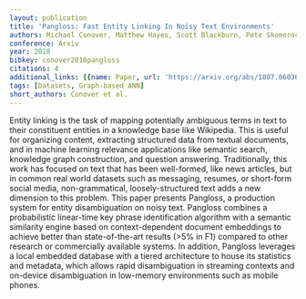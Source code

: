 ```yaml
---
layout: publication
title: 'Pangloss: Fast Entity Linking In Noisy Text Environments'
authors: Michael Conover, Matthew Hayes, Scott Blackburn, Pete Skomoroch, Sam Shah
conference: Arxiv
year: 2018
bibkey: conover2018pangloss
citations: 4
additional_links: [{name: Paper, url: 'https://arxiv.org/abs/1807.06036'}]
tags: [Datasets, Graph-based ANN]
short_authors: Conover et al.
---
```

Entity linking is the task of mapping potentially ambiguous terms in text to
their constituent entities in a knowledge base like Wikipedia. This is useful
for organizing content, extracting structured data from textual documents, and
in machine learning relevance applications like semantic search, knowledge
graph construction, and question answering. Traditionally, this work has
focused on text that has been well-formed, like news articles, but in common
real world datasets such as messaging, resumes, or short-form social media,
non-grammatical, loosely-structured text adds a new dimension to this problem.
  This paper presents Pangloss, a production system for entity disambiguation
on noisy text. Pangloss combines a probabilistic linear-time key phrase
identification algorithm with a semantic similarity engine based on
context-dependent document embeddings to achieve better than state-of-the-art
results (>5% in F1) compared to other research or commercially available
systems. In addition, Pangloss leverages a local embedded database with a
tiered architecture to house its statistics and metadata, which allows rapid
disambiguation in streaming contexts and on-device disambiguation in low-memory
environments such as mobile phones.